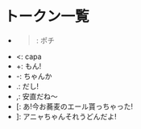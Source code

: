 # トークン一覧

- >: ポチ
- <: capa
- +: もん!
- -: ちゃんか
- .: だし!
- ,: 安直だね～
- [: あ!今お蕎麦のエール貰っちゃった!
- ]: アニャちゃんそれうどんだよ!